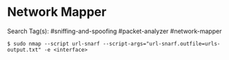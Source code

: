 # Network Mapper

Search Tag(s): #sniffing-and-spoofing #packet-analyzer #network-mapper

```
$ sudo nmap --script url-snarf --script-args="url-snarf.outfile=urls-output.txt" -e <interface>
```